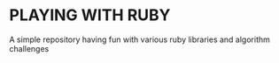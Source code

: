 # PLAYING WITH RUBY

A simple repository having fun with various ruby libraries and algorithm challenges